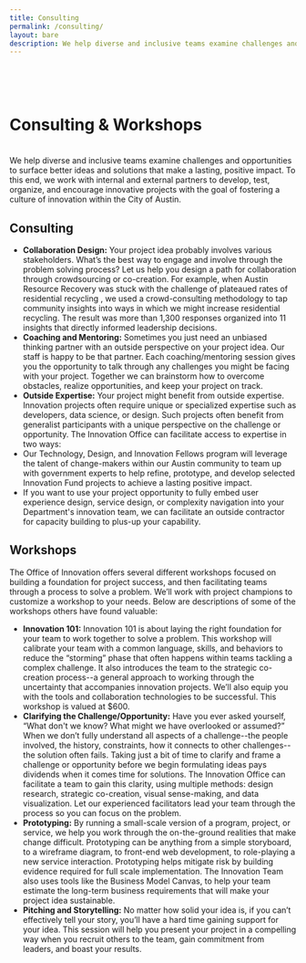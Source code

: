 ```yaml
---
title: Consulting
permalink: /consulting/
layout: bare
description: We help diverse and inclusive teams examine challenges and opportunities to surface better ideas and solutions that make a lasting, positive impact.
---
```


<h1 style="padding-top: 64px; padding-bottom: 18px;"> Consulting &amp; Workshops</h1>

We help diverse and inclusive teams examine challenges and opportunities to surface better ideas and solutions that make a lasting, positive impact. To this end, we work with internal and external partners to develop, test, organize, and encourage innovative projects with the goal of fostering a culture of innovation within the City of Austin.

## Consulting
- **Collaboration Design:** Your project idea probably involves various stakeholders. What’s the best way to engage and involve through the problem solving process? Let us help you design a path for collaboration through crowdsourcing or co-creation. For example, when Austin Resource Recovery was stuck with the challenge of plateaued rates of residential recycling , we used a crowd-consulting methodology to tap community insights into ways in which we might increase residential recycling. The result was more than 1,300 responses organized into 11 insights that directly informed leadership decisions.
- **Coaching and Mentoring:** Sometimes you just need an unbiased thinking partner with an outside perspective on your project idea. Our staff is happy to be that partner. Each coaching/mentoring session gives you the opportunity to talk through any challenges you might be facing with your project. Together we can brainstorm how to overcome obstacles, realize opportunities, and keep your project on track.
- **Outside Expertise:** Your project might benefit from outside expertise. Innovation projects often require unique or specialized expertise such as developers, data science, or design. Such projects often benefit from generalist participants with a unique perspective on the challenge or opportunity. The Innovation Office can facilitate access to expertise in two ways:
 - Our Technology, Design, and Innovation Fellows program will leverage the talent of change-makers within our Austin community to team up with government experts to help refine, prototype, and develop selected Innovation Fund projects to achieve a lasting positive impact.
 - If you want to use your project opportunity to fully embed user experience design, service design, or complexity navigation into your Department's innovation team, we can facilitate an outside contractor for capacity building to plus-up your capability.


## Workshops
The Office of Innovation offers several different workshops focused on building a foundation for project success, and then facilitating teams through a process to solve a problem. We’ll work with project champions to customize a workshop to your needs. Below are descriptions of some of the workshops others have found valuable:

- **Innovation 101:** Innovation 101 is about laying the right foundation for your team to work together to solve a problem. This workshop will calibrate your team with a common language, skills, and behaviors to reduce the “storming” phase that often happens within teams tackling a complex challenge. It also introduces the team to the strategic co-creation process--a general approach to working through the uncertainty that accompanies innovation projects. We’ll also equip you with the tools and collaboration technologies to be successful. This workshop is valued at $600.
- **Clarifying the Challenge/Opportunity:** Have you ever asked yourself, “What don't we know? What might we have overlooked or assumed?” When we don’t fully understand all aspects of a challenge--the people involved, the history, constraints, how it connects to other challenges--the solution often fails. Taking just a bit of time to clarify and frame a challenge or opportunity before we begin formulating ideas pays dividends when it comes time for solutions. The Innovation Office can facilitate a team to gain this clarity, using multiple methods: design research, strategic co-creation, visual sense-making, and data visualization. Let our experienced facilitators lead your team through the process so you can focus on the problem.
- **Prototyping:** By running a small-scale version of a program, project, or service, we help you work through the on-the-ground realities that make change difficult. Prototyping can be anything from a simple storyboard, to a wireframe diagram, to front-end web development, to role-playing a new service interaction. Prototyping helps mitigate risk by building evidence required for full scale implementation. The Innovation Team also uses tools like the Business Model Canvas, to help your team estimate the long-term business requirements that will make your project idea sustainable.
- **Pitching and Storytelling:** No matter how solid your idea is, if you can’t effectively tell your story, you’ll have a hard time gaining support for your idea. This session will help you present your project in a compelling way when you recruit others to the team, gain commitment from leaders, and boast your results.

